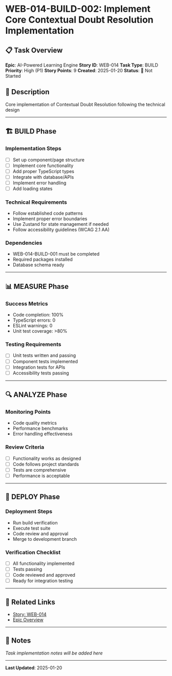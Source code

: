 # WEB-014-BUILD-002: Implement Core Contextual Doubt Resolution Implementation

## 📋 Task Overview
**Epic**: AI-Powered Learning Engine
**Story ID**: WEB-014
**Task Type**: BUILD
**Priority**: High (P1)
**Story Points**: 9
**Created**: 2025-01-20
**Status**: 🔴 Not Started

## 📝 Description
Core implementation of Contextual Doubt Resolution following the technical design

---

## 🏗️ BUILD Phase
### Implementation Steps
- [ ] Set up component/page structure
- [ ] Implement core functionality
- [ ] Add proper TypeScript types
- [ ] Integrate with database/APIs
- [ ] Implement error handling
- [ ] Add loading states

### Technical Requirements
- Follow established code patterns
- Implement proper error boundaries
- Use Zustand for state management if needed
- Follow accessibility guidelines (WCAG 2.1 AA)

### Dependencies
- WEB-014-BUILD-001 must be completed
- Required packages installed
- Database schema ready

---

## 📊 MEASURE Phase
### Success Metrics
- Code completion: 100%
- TypeScript errors: 0
- ESLint warnings: 0
- Unit test coverage: >80%

### Testing Requirements
- [ ] Unit tests written and passing
- [ ] Component tests implemented
- [ ] Integration tests for APIs
- [ ] Accessibility tests passing

---

## 🔍 ANALYZE Phase
### Monitoring Points
- Code quality metrics
- Performance benchmarks
- Error handling effectiveness

### Review Criteria
- [ ] Functionality works as designed
- [ ] Code follows project standards
- [ ] Tests are comprehensive
- [ ] Performance is acceptable

---

## 🚀 DEPLOY Phase
### Deployment Steps
- Run build verification
- Execute test suite
- Code review and approval
- Merge to development branch

### Verification Checklist
- [ ] All functionality implemented
- [ ] Tests passing
- [ ] Code reviewed and approved
- [ ] Ready for integration testing

---

## 🔗 Related Links
- [Story: WEB-014](../../../stories-by-epic/epic-02-ai-learning-engine/WEB-014-contextual-doubt-resolution.md)
- [Epic Overview](../../../stories-by-epic/epic-02-ai-learning-engine/index.md)

---

## 📝 Notes
*Task implementation notes will be added here*

---
**Last Updated**: 2025-01-20
